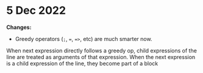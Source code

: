 # 5 Dec 2022

**Changes:**

- Greedy operators (`;`, `=`, `=>`, etc) are much smarter now.

When next expression directly follows a greedy op, child expressions of the line are treated as
arguments of that expression. When the next expression is a child expression of the line, they become
part of a block
